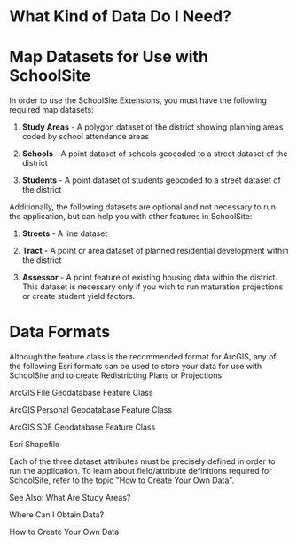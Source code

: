 # What Kind of Data Do I Need?

# Map Datasets for Use with SchoolSite
In order to use the SchoolSite Extensions, you must have the following required map datasets:

 

1. **Study Areas** - A polygon dataset of the district showing planning areas coded by school attendance areas

1. **Schools** - A point dataset of schools geocoded to a street dataset of the district

1. **Students** - A point dataset of students geocoded to a street dataset of the district

 

Additionally, the following datasets are optional and not necessary to run the application, but can help you with other features in SchoolSite:

 

1. **Streets** - A line dataset

1. **Tract** - A point or area dataset of planned residential development within the district

1. **Assessor** - A point feature of existing housing data within the district. This dataset is necessary only if you wish to run maturation projections or create student yield factors.

 

# Data Formats
Although the feature class is the recommended format for ArcGIS, any of the following Esri formats can be used to store your data for use with SchoolSite and to create Redistricting Plans or Projections:

 

ArcGIS File Geodatabase Feature Class

ArcGIS Personal Geodatabase Feature Class

ArcGIS SDE Geodatabase Feature Class

Esri Shapefile

 

Each of the three dataset attributes must be precisely defined in order to run the application.  To learn about field/attribute definitions required for SchoolSite, refer to the topic "How to Create Your Own Data".

See Also:
What Are Study Areas?

Where Can I Obtain Data?

How to Create Your Own Data
